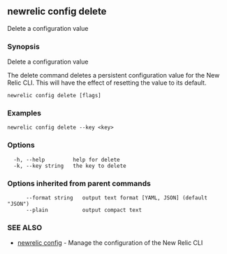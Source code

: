 ## newrelic config delete

Delete a configuration value

### Synopsis

Delete a configuration value

The delete command deletes a persistent configuration value for the New Relic CLI.
This will have the effect of resetting the value to its default.


```
newrelic config delete [flags]
```

### Examples

```
newrelic config delete --key <key>
```

### Options

```
  -h, --help         help for delete
  -k, --key string   the key to delete
```

### Options inherited from parent commands

```
      --format string   output text format [YAML, JSON] (default "JSON")
      --plain           output compact text
```

### SEE ALSO

* [newrelic config](newrelic_config.md)	 - Manage the configuration of the New Relic CLI

